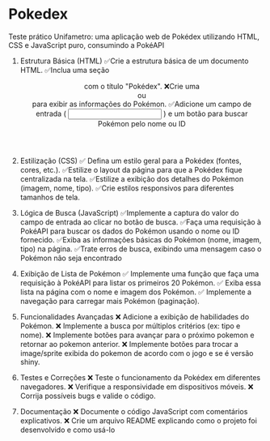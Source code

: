 # Pokedex
Teste prático Unifametro: uma aplicação web de Pokédex utilizando HTML, CSS e JavaScript puro, consumindo a PokéAPI

1. Estrutura Básica (HTML)
 ✅Crie a estrutura básica de um documento HTML.
 ✅Inclua uma seção <header> com o título "Pokédex".
 ❌Crie uma <div> ou <section> para exibir as informações do Pokémon.
 ✅Adicione um campo de entrada ( <input> ) e um botão para buscar Pokémon pelo nome ou ID

2. Estilização (CSS)
✅ Defina um estilo geral para a Pokédex (fontes, cores, etc.).
✅Estilize o layout da página para que a Pokédex fique centralizada na tela.
✅Estilize a exibição dos detalhes do Pokémon (imagem, nome, tipo).
✅Crie estilos responsivos para diferentes tamanhos de tela.

3. Lógica de Busca (JavaScript)
✅Implemente a captura do valor do campo de entrada ao clicar no botão de busca.
✅Faça uma requisição à PokéAPI para buscar os dados do Pokémon usando o nome ou ID
   fornecido.
✅Exiba as informações básicas do Pokémon (nome, imagem, tipo) na página.
✅Trate erros de busca, exibindo uma mensagem caso o Pokémon não seja encontrado

4. Exibição de Lista de Pokémon
✅ Implemente uma função que faça uma requisição à PokéAPI para listar os primeiros 20 Pokémon.
✅ Exiba essa lista na página com o nome e imagem dos Pokémon.
✅ Implemente a navegação para carregar mais Pokémon (paginação).

5. Funcionalidades Avançadas
❌ Adicione a exibição de habilidades do Pokémon.
❌ Implemente a busca por múltiplos critérios (ex: tipo e nome).
❌ Implemente botões para avançar para o próximo pokemon e retornar ao pokemon anterior.
❌ Implemente botões para trocar a image/sprite exibida do pokemon de acordo com o jogo e se é
versão shiny.

6. Testes e Correções
❌ Teste o funcionamento da Pokédex em diferentes navegadores.
❌ Verifique a responsividade em dispositivos móveis.
❌ Corrija possíveis bugs e valide o código.

7. Documentação
❌ Documente o código JavaScript com comentários explicativos.
❌ Crie um arquivo README explicando como o projeto foi desenvolvido e como usá-lo
